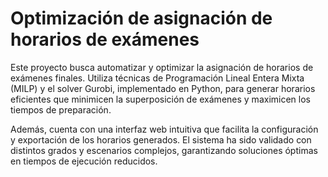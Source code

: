 # Optimización de asignación de horarios de exámenes

Este proyecto busca automatizar y optimizar la asignación de horarios de exámenes finales. Utiliza técnicas de Programación Lineal Entera Mixta (MILP) y el solver Gurobi, implementado en Python, para generar horarios eficientes que minimicen la superposición de exámenes y maximicen los tiempos de preparación.

Además, cuenta con una interfaz web intuitiva que facilita la configuración y exportación de los horarios generados. El sistema ha sido validado con distintos grados y escenarios complejos, garantizando soluciones óptimas en tiempos de ejecución reducidos.

